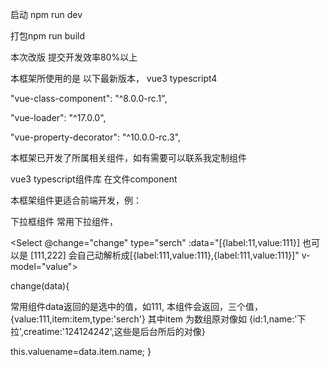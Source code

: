 启动 npm run dev

打包npm run build

本次改版 提交开发效率80%以上


本框架所使用的是 以下最新版本， vue3 typescript4

"vue-class-component": "^8.0.0-rc.1",

"vue-loader": "^17.0.0",

"vue-property-decorator": "^10.0.0-rc.3",


本框架已开发了所属相关组件，如有需要可以联系我定制组件

vue3 typescript组件库 在文件component 

本框架组件更适合前端开发，例：

下拉框组件 常用下拉组件，

<Select @change="change" type="serch"
:data="[{label:11,value:111}] 也可以是 [111,222] 会自己动解析成[{label:111,value:111},{label:111,value:111}]"  v-model="value">
</Select>

change(data){

  常用组件data返回的是选中的值，如111,
  本组件会返回，三个值，
  {value:111,item:item,type:'serch'}
  其中item 为数组原对像如 {id:1,name:'下拉',creatime:'124124242',这些是后台所后的对像}

  this.valuename=data.item.name;
}
